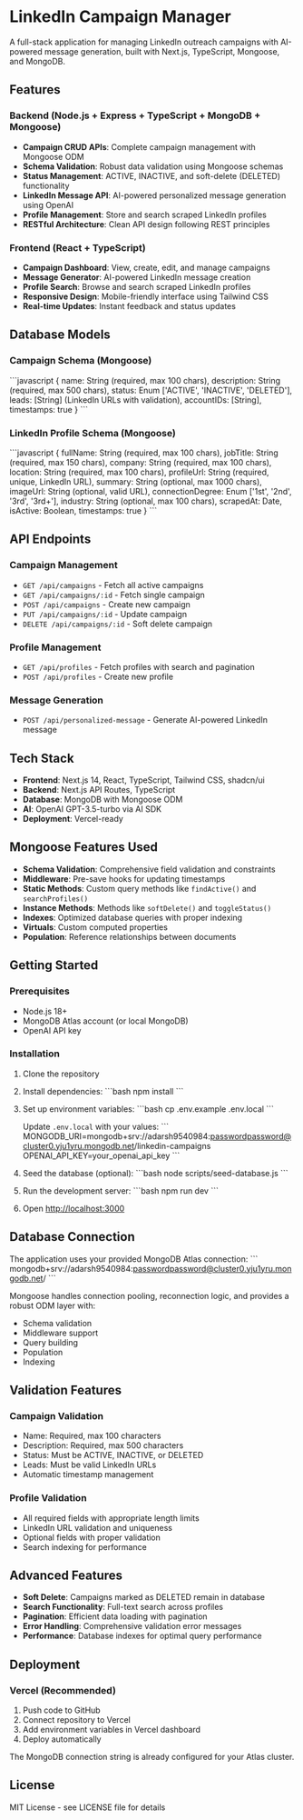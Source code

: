 # LinkedIn Campaign Manager

A full-stack application for managing LinkedIn outreach campaigns with AI-powered message generation, built with Next.js, TypeScript, Mongoose, and MongoDB.

## Features

### Backend (Node.js + Express + TypeScript + MongoDB + Mongoose)
- **Campaign CRUD APIs**: Complete campaign management with Mongoose ODM
- **Schema Validation**: Robust data validation using Mongoose schemas
- **Status Management**: ACTIVE, INACTIVE, and soft-delete (DELETED) functionality
- **LinkedIn Message API**: AI-powered personalized message generation using OpenAI
- **Profile Management**: Store and search scraped LinkedIn profiles
- **RESTful Architecture**: Clean API design following REST principles

### Frontend (React + TypeScript)
- **Campaign Dashboard**: View, create, edit, and manage campaigns
- **Message Generator**: AI-powered LinkedIn message creation
- **Profile Search**: Browse and search scraped LinkedIn profiles
- **Responsive Design**: Mobile-friendly interface using Tailwind CSS
- **Real-time Updates**: Instant feedback and status updates

## Database Models

### Campaign Schema (Mongoose)
\`\`\`javascript
{
  name: String (required, max 100 chars),
  description: String (required, max 500 chars),
  status: Enum ['ACTIVE', 'INACTIVE', 'DELETED'],
  leads: [String] (LinkedIn URLs with validation),
  accountIDs: [String],
  timestamps: true
}
\`\`\`

### LinkedIn Profile Schema (Mongoose)
\`\`\`javascript
{
  fullName: String (required, max 100 chars),
  jobTitle: String (required, max 150 chars),
  company: String (required, max 100 chars),
  location: String (required, max 100 chars),
  profileUrl: String (required, unique, LinkedIn URL),
  summary: String (optional, max 1000 chars),
  imageUrl: String (optional, valid URL),
  connectionDegree: Enum ['1st', '2nd', '3rd', '3rd+'],
  industry: String (optional, max 100 chars),
  scrapedAt: Date,
  isActive: Boolean,
  timestamps: true
}
\`\`\`

## API Endpoints

### Campaign Management
- `GET /api/campaigns` - Fetch all active campaigns
- `GET /api/campaigns/:id` - Fetch single campaign
- `POST /api/campaigns` - Create new campaign
- `PUT /api/campaigns/:id` - Update campaign
- `DELETE /api/campaigns/:id` - Soft delete campaign

### Profile Management
- `GET /api/profiles` - Fetch profiles with search and pagination
- `POST /api/profiles` - Create new profile

### Message Generation
- `POST /api/personalized-message` - Generate AI-powered LinkedIn message

## Tech Stack

- **Frontend**: Next.js 14, React, TypeScript, Tailwind CSS, shadcn/ui
- **Backend**: Next.js API Routes, TypeScript
- **Database**: MongoDB with Mongoose ODM
- **AI**: OpenAI GPT-3.5-turbo via AI SDK
- **Deployment**: Vercel-ready

## Mongoose Features Used

- **Schema Validation**: Comprehensive field validation and constraints
- **Middleware**: Pre-save hooks for updating timestamps
- **Static Methods**: Custom query methods like `findActive()` and `searchProfiles()`
- **Instance Methods**: Methods like `softDelete()` and `toggleStatus()`
- **Indexes**: Optimized database queries with proper indexing
- **Virtuals**: Custom computed properties
- **Population**: Reference relationships between documents

## Getting Started

### Prerequisites
- Node.js 18+
- MongoDB Atlas account (or local MongoDB)
- OpenAI API key

### Installation

1. Clone the repository
2. Install dependencies:
   \`\`\`bash
   npm install
   \`\`\`

3. Set up environment variables:
   \`\`\`bash
   cp .env.example .env.local
   \`\`\`
   
   Update `.env.local` with your values:
   \`\`\`
   MONGODB_URI=mongodb+srv://adarsh9540984:passwordpassword@cluster0.yju1yru.mongodb.net/linkedin-campaigns
   OPENAI_API_KEY=your_openai_api_key
   \`\`\`

4. Seed the database (optional):
   \`\`\`bash
   node scripts/seed-database.js
   \`\`\`

5. Run the development server:
   \`\`\`bash
   npm run dev
   \`\`\`

6. Open [http://localhost:3000](http://localhost:3000)

## Database Connection

The application uses your provided MongoDB Atlas connection:
\`\`\`
mongodb+srv://adarsh9540984:passwordpassword@cluster0.yju1yru.mongodb.net/
\`\`\`

Mongoose handles connection pooling, reconnection logic, and provides a robust ODM layer with:
- Schema validation
- Middleware support
- Query building
- Population
- Indexing

## Validation Features

### Campaign Validation
- Name: Required, max 100 characters
- Description: Required, max 500 characters
- Status: Must be ACTIVE, INACTIVE, or DELETED
- Leads: Must be valid LinkedIn URLs
- Automatic timestamp management

### Profile Validation
- All required fields with appropriate length limits
- LinkedIn URL validation and uniqueness
- Optional fields with proper validation
- Search indexing for performance

## Advanced Features

- **Soft Delete**: Campaigns marked as DELETED remain in database
- **Search Functionality**: Full-text search across profiles
- **Pagination**: Efficient data loading with pagination
- **Error Handling**: Comprehensive validation error messages
- **Performance**: Database indexes for optimal query performance

## Deployment

### Vercel (Recommended)
1. Push code to GitHub
2. Connect repository to Vercel
3. Add environment variables in Vercel dashboard
4. Deploy automatically

The MongoDB connection string is already configured for your Atlas cluster.

## License

MIT License - see LICENSE file for details
